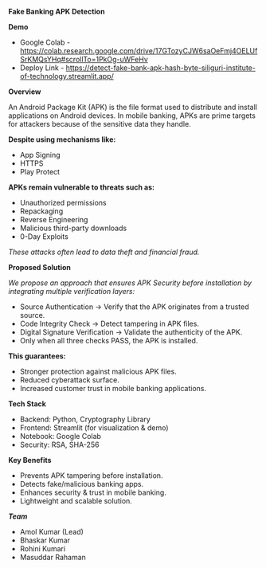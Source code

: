  **Fake Banking APK Detection**

 **Demo**

- Google Colab - https://colab.research.google.com/drive/17GTozyCJW6saOeFmj4OELUfSrKMQsYHq#scrollTo=1PkOg-uWFeHv 
- Deploy Link - https://detect-fake-bank-apk-hash-byte-siliguri-institute-of-technology.streamlit.app/

**Overview**

An Android Package Kit (APK) is the file format used to distribute and install applications on Android devices.
In mobile banking, APKs are prime targets for attackers because of the sensitive data they handle.

**Despite using mechanisms like:**
- App Signing
- HTTPS
- Play Protect

**APKs remain vulnerable to threats such as:**

- Unauthorized permissions
- Repackaging
- Reverse Engineering
- Malicious third-party downloads
- 0-Day Exploits
  
_These attacks often lead to data theft and financial fraud._

**Proposed Solution**

_We propose an approach that ensures APK Security before installation by integrating multiple verification layers:_
- Source Authentication → Verify that the APK originates from a trusted source.
- Code Integrity Check → Detect tampering in APK files.
- Digital Signature Verification → Validate the authenticity of the APK.
- Only when all three checks PASS, the APK is installed.

**This guarantees:**

- Stronger protection against malicious APK files.
- Reduced cyberattack surface.
- Increased customer trust in mobile banking applications.

**Tech Stack**

- Backend: Python, Cryptography Library
- Frontend: Streamlit (for visualization & demo)
- Notebook: Google Colab
- Security: RSA, SHA-256

**Key Benefits**

- Prevents APK tampering before installation.
- Detects fake/malicious banking apps.
- Enhances security & trust in mobile banking.
- Lightweight and scalable solution.

_**Team**_

- Amol Kumar (Lead)
- Bhaskar Kumar
- Rohini Kumari
- Masuddar Rahaman

